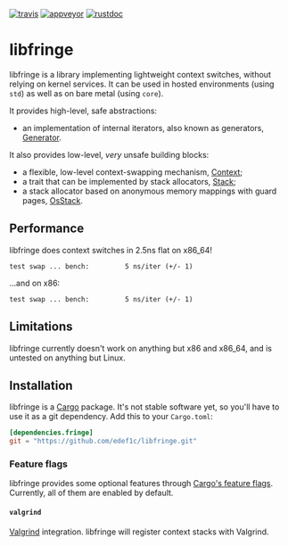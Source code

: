 [![travis][travis-badge]][travis-url]
[![appveyor][appveyor-badge]][appveyor-url]
[![rustdoc][rustdoc-badge]][rustdoc-url]

[travis-badge]: https://img.shields.io/travis/edef1c/libfringe/master.svg?style=flat-square&label=travis
[travis-url]: https://travis-ci.org/edef1c/libfringe
[appveyor-badge]: https://img.shields.io/appveyor/ci/edef1c/libfringe/master.svg?style=flat-square&label=appveyor
[appveyor-url]: https://ci.appveyor.com/project/edef1c/libfringe
[rustdoc-badge]: https://img.shields.io/badge/docs-rustdoc-brightgreen.svg?style=flat-square
[rustdoc-url]: https://edef1c.github.io/libfringe

# libfringe

libfringe is a library implementing lightweight context switches,
without relying on kernel services. It can be used in hosted environments
(using `std`) as well as on bare metal (using `core`).

It provides high-level, safe abstractions:
  * an implementation of internal iterators, also known as generators,
    [Generator](https://edef1c.github.io/libfringe/fringe/generator/struct.Generator.html).

It also provides low-level, *very* unsafe building blocks:
  * a flexible, low-level context-swapping mechanism,
    [Context](https://edef1c.github.io/libfringe/fringe/struct.Context.html);
  * a trait that can be implemented by stack allocators,
    [Stack](https://edef1c.github.io/libfringe/fringe/struct.Stack.html);
  * a stack allocator based on anonymous memory mappings with guard pages,
    [OsStack](https://edef1c.github.io/libfringe/fringe/struct.OsStack.html).

## Performance

  libfringe does context switches in 2.5ns flat on x86_64!
```
test swap ... bench:         5 ns/iter (+/- 1)
```

  …and on x86:

```
test swap ... bench:         5 ns/iter (+/- 1)
```

## Limitations

  libfringe currently doesn't work on anything but x86 and x86_64,
  and is untested on anything but Linux.

## Installation

  libfringe is a [Cargo](https://crates.io) package.
  It's not stable software yet, so you'll have to use it as a git dependency.
  Add this to your `Cargo.toml`:
```toml
[dependencies.fringe]
git = "https://github.com/edef1c/libfringe.git"
```

### Feature flags

  [Cargo's feature flags]: http://doc.crates.io/manifest.html#the-[features]-section
  libfringe provides some optional features through [Cargo's feature flags].
  Currently, all of them are enabled by default.

#### `valgrind`

  [Valgrind]: http://valgrind.org
  [Valgrind] integration. libfringe will register context stacks with Valgrind.
